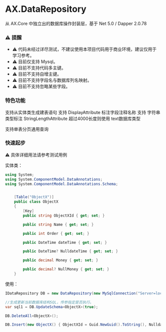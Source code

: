 ﻿# AX.DataRepository

从 AX.Core 中独立出的数据库操作封装层，基于 Net 5.0 / Dapper 2.0.78

### ⚠ 提醒

* ⚠ 代码未经过详尽测试，不建议使用本项目代码用于商业环境，建议仅用于学习参考。
* ⚠ 目前仅支持 Mysql。
* ⚠ 目前不支持代码多主键。
* ⚠ 目前不支持自增主键。
* ⚠ 目前不支持字段名与数据库列名映射。
* ⚠ 目前不支持忽略某些字段。

### 特色功能

支持从实体类生成建表语句
支持 DisplayAttribute 标注字段注释名称
支持 字符串类型标注 StringLengthAttribute 超过4000长度则使用 text数据库类型

支持单表分页通用查询

### 快速起步

⚠ 具体详细用法请参考测试用例

实体类：

```c#
using System;
using System.ComponentModel.DataAnnotations;
using System.ComponentModel.DataAnnotations.Schema;


    [Table("ObjectX")]
    public class ObjectX
    {
        [Key]
        public string ObjectXId { get; set; }

        public string Name { get; set; }

        public int Order { get; set; }

        public DateTime dateTime { get; set; }

        public DateTime? NulldateTime { get; set; }

        public decimal Money { get; set; }

        public decimal? NullMoney { get; set; }
    }

``` 

使用：

```c#
IDataRepository DB = new DataRepository(new MySqlConnection("Server=localhost;Database=test;Uid=root;Pwd=root;"));

//生成更新当前数据库结构SQL，传参指定是否执行。
var sql1 = DB.UpdateSchema<ObjectX>(true);

DB.DeleteAll<ObjectX>();

DB.Insert(new ObjectX() { ObjectXId = Guid.NewGuid().ToString(), NulldateTime = DateTime.Now, NullMoney = 45.23M }); 

```